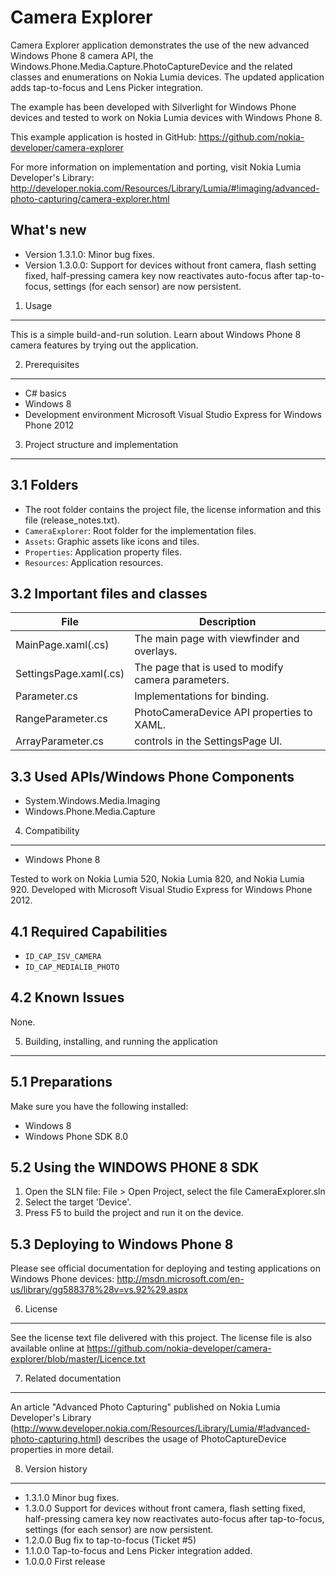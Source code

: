 Camera Explorer
===============

Camera Explorer application demonstrates the use of the new advanced
Windows Phone 8 camera API, the Windows.Phone.Media.Capture.PhotoCaptureDevice
and the related classes and enumerations on Nokia Lumia devices. The updated 
application adds tap-to-focus and Lens Picker integration.

The example has been developed with Silverlight for Windows Phone devices
and tested to work on Nokia Lumia devices with Windows Phone 8.

This example application is hosted in GitHub:
https://github.com/nokia-developer/camera-explorer

For more information on implementation and porting, visit Nokia Lumia
Developer's Library:
http://developer.nokia.com/Resources/Library/Lumia/#!imaging/advanced-photo-capturing/camera-explorer.html


What's new
----------

* Version 1.3.1.0: Minor bug fixes.
* Version 1.3.0.0: Support for devices without front camera, flash setting
  fixed, half-pressing camera key now reactivates auto-focus after tap-to-focus,
  settings (for each sensor) are now persistent.


1. Usage
-------------------------------------------------------------------------------

This is a simple build-and-run solution. Learn about Windows Phone 8
camera features by trying out the application. 


2. Prerequisites
-------------------------------------------------------------------------------

* C# basics
* Windows 8
* Development environment Microsoft Visual Studio Express for Windows Phone 2012


3. Project structure and implementation
-------------------------------------------------------------------------------

3.1 Folders
-----------

* The root folder contains the project file, the license information and this
  file (release_notes.txt).
* `CameraExplorer`: Root folder for the implementation files.
 * `Assets`: Graphic assets like icons and tiles.
 * `Properties`: Application property files.
 * `Resources`: Application resources.


3.2 Important files and classes
-------------------------------

| File | Description |
| ---- | ----------- |
| MainPage.xaml(.cs) | The main page with viewfinder and overlays. |
| SettingsPage.xaml(.cs) | The page that is used to modify camera parameters. |
| Parameter.cs | Implementations for binding. |
| RangeParameter.cs | PhotoCameraDevice API properties to XAML. |
| ArrayParameter.cs | controls in the SettingsPage UI. |


3.3 Used APIs/Windows Phone Components
--------------------------------------

* System.Windows.Media.Imaging
* Windows.Phone.Media.Capture


4. Compatibility
-------------------------------------------------------------------------------

* Windows Phone 8

Tested to work on Nokia Lumia 520, Nokia Lumia 820, and Nokia Lumia 920. 
Developed with Microsoft Visual Studio Express for Windows Phone 2012.


4.1 Required Capabilities
-------------------------

* `ID_CAP_ISV_CAMERA`
* `ID_CAP_MEDIALIB_PHOTO`


4.2 Known Issues
----------------

None.


5. Building, installing, and running the application
-------------------------------------------------------------------------------

5.1 Preparations
----------------

Make sure you have the following installed:

* Windows 8
* Windows Phone SDK 8.0


5.2 Using the WINDOWS PHONE 8 SDK
---------------------------------

1. Open the SLN file:
   File > Open Project, select the file CameraExplorer.sln
2. Select the target 'Device'.
3. Press F5 to build the project and run it on the device.


5.3 Deploying to Windows Phone 8
--------------------------------

Please see official documentation for deploying and testing applications on
Windows Phone devices:
http://msdn.microsoft.com/en-us/library/gg588378%28v=vs.92%29.aspx


6. License
-------------------------------------------------------------------------------

See the license text file delivered with this project. The license file is also
available online at 
https://github.com/nokia-developer/camera-explorer/blob/master/Licence.txt


7. Related documentation
-------------------------------------------------------------------------------

An article "Advanced Photo Capturing" published on Nokia Lumia Developer's Library
(http://www.developer.nokia.com/Resources/Library/Lumia/#!advanced-photo-capturing.html) 
describes the usage of PhotoCaptureDevice properties in more detail.


8. Version history
-------------------------------------------------------------------------------

* 1.3.1.0 Minor bug fixes.
* 1.3.0.0 Support for devices without front camera, flash setting fixed,
  half-pressing camera key now reactivates auto-focus after tap-to-focus,
  settings (for each sensor) are now persistent.
* 1.2.0.0 Bug fix to tap-to-focus (Ticket #5)
* 1.1.0.0 Tap-to-focus and Lens Picker integration added.
* 1.0.0.0 First release
